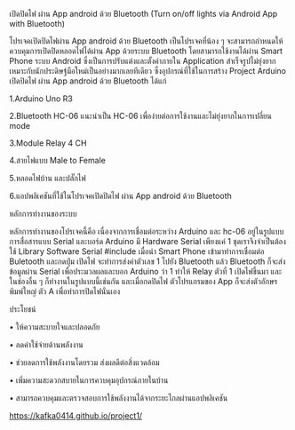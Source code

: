 เปิดปิดไฟ ผ่าน App android ด้วย Bluetooth (Turn on/off lights via Android App with Bluetooth)


โปรเจคเปิดปิดไฟผ่าน App android ด้วย Bluetooth เป็นโปรเจคที่น้อง ๆ จะสามารถกำหนดให้ควบคุมการเปิดปิดหลอดไฟได้ผ่าน App ด้วยระบบ Bluetooth โดยสามารถใช้งานได้ผ่าน Smart Phone ระบบ Android ซึ่งเป็นการปรับแต่งและตั้งค่าภายใน Application สำเร็จรูปไม่ยุ่งยาก เหมาะกับนักประดิษฐ์มือใหม่เป็นอย่างมากเลยทีเดียว ซึ่งอุปกรณ์ที่ใช้ในการสร้าง Project Arduino เปิดปิดไฟ ผ่าน App android ด้วย Bluetooth ได้แก่

1.Arduino Uno R3

2.Bluetooth HC-06 แนะนำเป็น HC-06 เพื่อง่ายต่อการใช้งานและไม่ยุ่งยากในการเปลี่ยน mode 

3.Module Relay 4 CH

4.สายไฟแบบ Male to Female

5.หลอดไฟบ้าน และปลั๊กไฟ

6.แอปพลิเคชันที่ใช้ในโปรเจคเปิดปิดไฟ ผ่าน App android ด้วย Bluetooth

หลักการทำงานของระบบ

หลักการทำงานของโปรเจคนี้คือ 
เนื่องจากการเชื่อมต่อระหว่าง Arduino และ hc-06 อยู่ในรูปแบบการสื่อสารแบบ Serial และบอร์ด Arduino มี Hardware Serial เพียงแค่ 1 ชุดเราจึงจำเป็นต้องใช้ Library Software Serial #include
เมื่อนำ Smart Phone เข้ามาทำการเชื่อมต่อ Buletooth และกดปุ่ม เปิดไฟ จะทำการส่งค่าตัวเลข 1 ไปยัง Bluetooth แล้ว Bluetooth ก็จะส่งข้อมูลผ่าน Serial เพื่อประมวลผลและบอก Arduino ว่า 1 ทำให้ Relay ตัวที่ 1 เปิดไฟขึ้นมา และในช่องอื่น ๆ ก็ทำงานในรูปแบบนี้เช่นกัน และเมื่อกดปิดไฟ ตัวโปรแกรมของ App ก็จะส่งตัวอักษรพิมพ์ใหญ่ ตัว A เพื่อทำการปิดไฟนั่นเอง

ประโยชน์

 •	ให้ความสะบายใจและปลอดภัย
 
 •	ลดค่าใช้จ่ายด้านพลังงาน
 
 •	ช่วยลดการใช้พลังงานโดยรวม ส่งผลดีต่อสิ่งแวดล้อม
 
 •	เพิ่มความสะดวกสบายในการควบคุมอุปกรณ์ภายในบ้าน
 
 •	สามารถควบคุมและตรวจสอบการใช้พลังงานได้จากระยะไกลผ่านแอปพลิเคชัน
 
https://kafka0414.github.io/project1/
